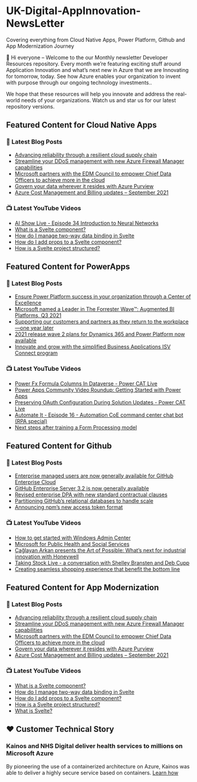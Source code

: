 # UK-Digital-AppInnovation-NewsLetter

Covering everything from Cloud Native Apps, Power Platform, Github and App Modernization Journey

👋 Hi everyone – Welcome to the our Monthly newsletter Developer Resources repository. Every month we’re featuring exciting stuff around Application Innovation and what’s next new in Azure that we are Innovating for tomorrow, today. See how Azure enables your organization to invent with purpose through our ongoing technology investments..


We hope that these resources will help you innovate and address the real-world needs of your organizations. Watch us and star us for our latest repository versions.

## Featured Content for Cloud Native Apps


### 📝 Latest Blog Posts

    
<!-- BLOGCNA:START -->
- [Advancing reliability through a resilient cloud supply chain](https://azure.microsoft.com/blog/advancing-reliability-through-a-resilient-cloud-supply-chain/)
- [Streamline your DDoS management with new Azure Firewall Manager capabilities](https://azure.microsoft.com/blog/streamline-your-ddos-management-with-new-azure-firewall-manager-capabilities/)
- [Microsoft partners with the EDM Council to empower Chief Data Officers to achieve more in the cloud](https://azure.microsoft.com/blog/microsoft-partners-with-the-edm-council-to-achieve-more-in-the-cloud/)
- [Govern your data wherever it resides with Azure Purview](https://azure.microsoft.com/blog/govern-your-data-wherever-it-resides-with-azure-purview/)
- [Azure Cost Management and Billing updates – September 2021](https://azure.microsoft.com/blog/azure-cost-management-and-billing-updates-september-2021/)
<!-- BLOGCNA:END -->

### 📺 Latest YouTube Videos

 
<!-- YOUTUBECNA:START -->
- [AI Show Live - Episode 34 Introduction to Neural Networks](https://www.youtube.com/watch?v=YTmvicIL5HA)
- [What is a Svelte component?](https://www.youtube.com/watch?v=moG5w1U8OLo)
- [How do I manage two-way data binding in Svelte](https://www.youtube.com/watch?v=sT5iyWxR4Qk)
- [How do I add props to a Svelte component?](https://www.youtube.com/watch?v=tHmrUu-8eJg)
- [How is a Svelte project structured?](https://www.youtube.com/watch?v=uLnjm755AC8)
<!-- YOUTUBECNA:END -->

##  Featured Content for PowerApps
### 📝 Latest Blog Posts
<!-- BLOGPOWER:START -->
- [Ensure Power Platform success in your organization through a Center of Excellence](https://cloudblogs.microsoft.com/powerplatform/2021/09/20/ensure-power-platform-success-in-your-organization-through-a-center-of-excellence/)
- [Microsoft named a Leader in The Forrester Wave™: Augmented BI Platforms, Q3 2021](https://powerbi.microsoft.com/en-us/blog/microsoft-named-a-leader-in-the-forrester-wave-augmented-bi-platforms-q3-2021/)
- [Supporting our customers and partners as they return to the workplace—one year later](https://cloudblogs.microsoft.com/powerplatform/2021/07/15/supporting-our-customers-and-partners-as-they-return-to-the-workplace-one-year-later/)
- [2021 release wave 2 plans for Dynamics 365 and Power Platform now available](https://cloudblogs.microsoft.com/dynamics365/bdm/2021/07/15/2021-release-wave-2-plans-for-dynamics-365-and-power-platform-now-available/)
- [Innovate and grow with the simplified Business Applications ISV Connect program](https://cloudblogs.microsoft.com/dynamics365/bdm/2021/07/14/innovate-and-grow-with-the-simplified-business-applications-isv-connect-program/)
<!-- BLOGPOWER:END -->
 ### 📺 Latest YouTube Videos
    
<!-- YOUTUBEPOWER:START -->
- [Power Fx Formula Columns In Dataverse - Power CAT Live](https://www.youtube.com/watch?v=09V0IMGlG6Y)
- [Power Apps Community Video Roundup: Getting Started with Power Apps](https://www.youtube.com/watch?v=GzqeG1EHAx4)
- [Preserving OAuth Configuration During Solution Updates - Power CAT Live](https://www.youtube.com/watch?v=HVDf4yAgkyo)
- [Automate It - Episode 16 - Automation CoE command center chat bot (RPA special)](https://www.youtube.com/watch?v=xTMyFjhmdYU)
- [Next steps after training a Form Processing model](https://www.youtube.com/watch?v=CW5en2fTYDc)
<!-- YOUTUBEPOWER:END -->

##  Featured Content for Github
### 📝 Latest Blog Posts
<!-- BLOGGITHUB:START -->
- [Enterprise managed users are now generally available for GitHub Enterprise Cloud](https://github.blog/2021-09-30-enterprise-managed-users-generally-available-github-enterprise-cloud/)
- [GitHub Enterprise Server 3.2 is now generally available](https://github.blog/2021-09-28-github-enterprise-server-3-2-generally-available/)
- [Revised enterprise DPA with new standard contractual clauses](https://github.blog/2021-09-27-revised-enterprise-dpa-new-standard-contractual-clauses/)
- [Partitioning GitHub’s relational databases to handle scale](https://github.blog/2021-09-27-partitioning-githubs-relational-databases-scale/)
- [Announcing npm’s new access token format](https://github.blog/2021-09-23-announcing-npms-new-access-token-format/)
<!-- BLOGGITHUB:END -->
### 📺 Latest YouTube Videos
<!-- YOUTUBEGITHUB:START -->
- [How to get started with Windows Admin Center](https://www.youtube.com/watch?v=JQ1aHG8yZkQ)
- [Microsoft for Public Health and Social Services](https://www.youtube.com/watch?v=G31-XLmBb14)
- [Çağlayan Arkan presents the Art of Possible: What’s next for industrial innovation with Honeywell](https://www.youtube.com/watch?v=hZKC-V7vQhM)
- [Taking Stock Live - a conversation with Shelley Bransten and Deb Cupp](https://www.youtube.com/watch?v=1aajZBscKy0)
- [Creating seamless shopping experience that benefit the bottom line](https://www.youtube.com/watch?v=6YWoFd2T_KQ)
<!-- YOUTUBEGITHUB:END -->
##  Featured Content for App Modernization
### 📝 Latest Blog Posts
<!-- BLOGAPPMOD:START -->
- [Advancing reliability through a resilient cloud supply chain](https://azure.microsoft.com/blog/advancing-reliability-through-a-resilient-cloud-supply-chain/)
- [Streamline your DDoS management with new Azure Firewall Manager capabilities](https://azure.microsoft.com/blog/streamline-your-ddos-management-with-new-azure-firewall-manager-capabilities/)
- [Microsoft partners with the EDM Council to empower Chief Data Officers to achieve more in the cloud](https://azure.microsoft.com/blog/microsoft-partners-with-the-edm-council-to-achieve-more-in-the-cloud/)
- [Govern your data wherever it resides with Azure Purview](https://azure.microsoft.com/blog/govern-your-data-wherever-it-resides-with-azure-purview/)
- [Azure Cost Management and Billing updates – September 2021](https://azure.microsoft.com/blog/azure-cost-management-and-billing-updates-september-2021/)
<!-- BLOGAPPMOD:END -->
### 📺 Latest YouTube Videos
<!-- YOUTUBEAPPMOD:START -->
- [What is a Svelte component?](https://www.youtube.com/watch?v=moG5w1U8OLo)
- [How do I manage two-way data binding in Svelte](https://www.youtube.com/watch?v=sT5iyWxR4Qk)
- [How do I add props to a Svelte component?](https://www.youtube.com/watch?v=tHmrUu-8eJg)
- [How is a Svelte project structured?](https://www.youtube.com/watch?v=uLnjm755AC8)
- [What is Svelte?](https://www.youtube.com/watch?v=O0T_9V7hRc4)
<!-- YOUTUBEAPPMOD:END -->


## ♥️ Customer Technical Story 

### Kainos and NHS Digital deliver health services to millions on Microsoft Azure

By pioneering the use of a containerized architecture on Azure, Kainos was able to deliver a highly secure service based on containers. [Learn how](https://customers.microsoft.com/en-us/story/1368348549535774520-kainos-and-nhs-digital-deliver-health-services-to-millions-on-microsoft-azure)

